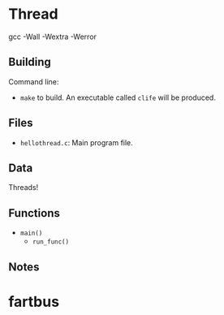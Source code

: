 
# Thread
gcc -Wall -Wextra -Werror

## Building

Command line:

* `make` to build. An executable called `clife` will be produced.

## Files

* `hellothread.c`: Main program file.

## Data

Threads!

## Functions

* `main()`
  * `run_func()`

## Notes
# fartbus

